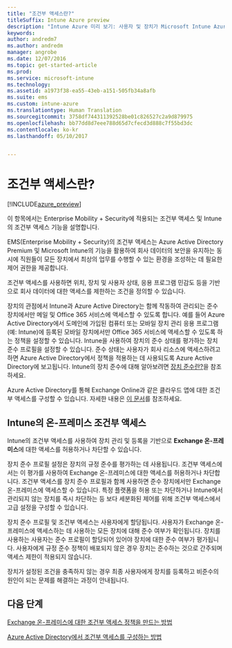 ```yaml
---
title: "조건부 액세스란?"
titleSuffix: Intune Azure preview
description: "Intune Azure 미리 보기: 사용자 및 장치가 Microsoft Intune Azure 미리 보기에서 회사 리소스에 액세스하기 위해 충족해야 하는 조건을 정의하는 방법을 알아봅니다."
keywords: 
author: andredm7
ms.author: andredm
manager: angrobe
ms.date: 12/07/2016
ms.topic: get-started-article
ms.prod: 
ms.service: microsoft-intune
ms.technology: 
ms.assetid: a1973f38-ea55-43eb-a151-505fb34a8afb
ms.suite: ems
ms.custom: intune-azure
ms.translationtype: Human Translation
ms.sourcegitcommit: 3758df744311392528be01c826527c2a9d879975
ms.openlocfilehash: bb77dd8d7eee788d65d7cfecd3d888c7f55bd3dc
ms.contentlocale: ko-kr
ms.lasthandoff: 05/10/2017


---
```


# <a name="what-is-conditional-access"></a>조건부 액세스란?


[!INCLUDE[azure_preview](../includes/azure_preview.md)]


이 항목에서는 Enterprise Mobility + Security에 적용되는 조건부 액세스 및 Intune의 조건부 액세스 기능을 설명합니다.

EMS(Enterprise Mobility + Security)의 조건부 액세스는 Azure Active Directory Premium 및 Microsoft Intune의 기능을 활용하여 회사 데이터의 보안을 유지하는 동시에 직원들이 모든 장치에서 최상의 업무를 수행할 수 있는 환경을 조성하는 데 필요한 제어 권한을 제공합니다.

조건부 액세스를 사용하면 위치, 장치 및 사용자 상태, 응용 프로그램 민감도 등을 기반으로 회사 데이터에 대한 액세스를 제한하는 조건을 정의할 수 있습니다.

장치의 관점에서 Intune과 Azure Active Directory는 함께 작동하여 관리되는 준수 장치에서만 메일 및 Office 365 서비스에 액세스할 수 있도록 합니다. 예를 들어 Azure Active Directory에서 도메인에 가입된 컴퓨터 또는 모바일 장치 관리 응용 프로그램(예: Intune)에 등록된 모바일 장치에서만 Office 365 서비스에 액세스할 수 있도록 하는 정책을 설정할 수 있습니다. Intune을 사용하여 장치의 준수 상태를 평가하는 장치 준수 프로필을 설정할 수 있습니다. 준수 상태는 사용자가 회사 리소스에 액세스하려고 하면 Azure Active Directory에서 정책을 적용하는 데 사용되도록 Azure Active Directory에 보고됩니다. Intune의 장치 준수에 대해 알아보려면 [장치 준수란?](../set-device-compliance/what-is-device-compliance.md)을 참조하세요.

Azure Active Directory를 통해 Exchange Online과 같은 클라우드 앱에 대한 조건부 액세스를 구성할 수 있습니다. 자세한 내용은 [이 문서](https://docs.microsoft.com/azure/active-directory/active-directory-conditional-access-azure-portal)를 참조하세요.

## <a name="on-premises-conditional-access-in-intune"></a>Intune의 온-프레미스 조건부 액세스

Intune의 조건부 액세스를 사용하여 장치 관리 및 등록을 기반으로 **Exchange 온-프레미스**에 대한 액세스를 허용하거나 차단할 수 있습니다.

장치 준수 프로필 설정은 장치의 규정 준수를 평가하는 데 사용됩니다. 조건부 액세스에서는 이 평가를 사용하여 Exchange 온-프레미스에 대한 액세스를 허용하거나 차단합니다. 조건부 액세스를 장치 준수 프로필과 함께 사용하면 준수 장치에서만 Exchange 온-프레미스에 액세스할 수 있습니다. 특정 플랫폼을 허용 또는 차단하거나 Intune에서 관리되지 않는 장치를 즉시 차단하는 등 보다 세분화된 제어를 위해 조건부 액세스에서 고급 설정을 구성할 수 있습니다.

장치 준수 프로필 및 조건부 액세스는 사용자에게 할당됩니다. 사용자가 Exchange 온-프레미스에 액세스하는 데 사용하는 모든 장치에 대해 준수 여부가 확인됩니다. 장치를 사용하는 사용자는 준수 프로필이 할당되어 있어야 장치에 대한 준수 여부가 평가됩니다. 사용자에게 규정 준수 정책이 배포되지 않은 경우 장치는 준수하는 것으로 간주되며 액세스 제한이 적용되지 않습니다.

장치가 설정된 조건을 충족하지 않는 경우 최종 사용자에게 장치를 등록하고 비준수의 원인이 되는 문제를 해결하는 과정이 안내됩니다.

## <a name="next-steps"></a>다음 단계

[Exchange 온-프레미스에 대한 조건부 액세스 정책을 만드는 방법](create-conditional-access-policy-for-exchange-on-premises.md)

[Azure Active Directory에서 조건부 액세스를 구성하는 방법](https://docs.microsoft.com/azure/active-directory/active-directory-conditional-access-azure-portal)

